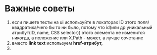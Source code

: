 # Важные советы

1. если пишете тесты на ui используйте в локаторах ID этого поля/квадратика/чего бы то ни было, потому что id(или др уникальный атрибут(ID, name, CSS selector)) этого элемента не изменится никогда, а положение или X.Path - может, а лучше сочетание
2. вместо **link text** используем **href-атрибут,**
3.
